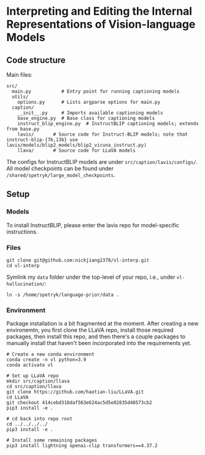 # Interpreting and Editing the Internal Representations of Vision-language Models

## Code structure

Main files:
```
src/
  main.py           # Entry point for running captioning models
  utils/
    options.py      # Lists argparse options for main.py
  caption/
    __init__.py     # Imports available captioning models
    base_engine.py  # Base class for captioning models
    instruct_blip_engine.py  # InstructBLIP captioning models; extends from base.py
    lavis/       # Source code for Instruct-BLIP models; note that instruct-blip-{7b,13b} use lavis/models/blip2_models/blip2_vicuna_instruct.py)
    llava/       # Source code for LLaVA models
```

The configs for InstructBLIP models are under `src/caption/lavis/configs/`. All model checkpoints can be found under `/shared/spetryk/large_model_checkpoints`.


## Setup

### Models
To install InstructBLIP, please enter the lavis repo for model-specific instructions.

### Files
```
git clone git@github.com:nickjiang2378/vl-interp.git
cd vl-interp
```

Symlink my `data` folder under the top-level of your repo, i.e., under `vl-hallucination/`:
```
ln -s /home/spetryk/language-prior/data .
```

### Environment

Package installation is a bit fragmented at the moment. After creating a new environemtn, you first clone the LLaVA repo, install those required packages, then install this repo, and then there's a couple packages to manually install that haven't been incorporated into the requirements yet.
```
# Create a new conda environment
conda create -n vl python=3.9
conda activate vl

# Set up LLaVA repo
mkdir src/caption/llava
cd src/caption/llava
git clone https://github.com/haotian-liu/LLaVA.git
cd LLaVA
git checkout 414cebd318daf563e624ac5d5e02835d40573cb2
pip3 install -e .

# cd back into repo root
cd ../../../../
pip3 install -e .

# Install some remaining packages
pip3 install lightning openai-clip transformers==4.37.2
```

